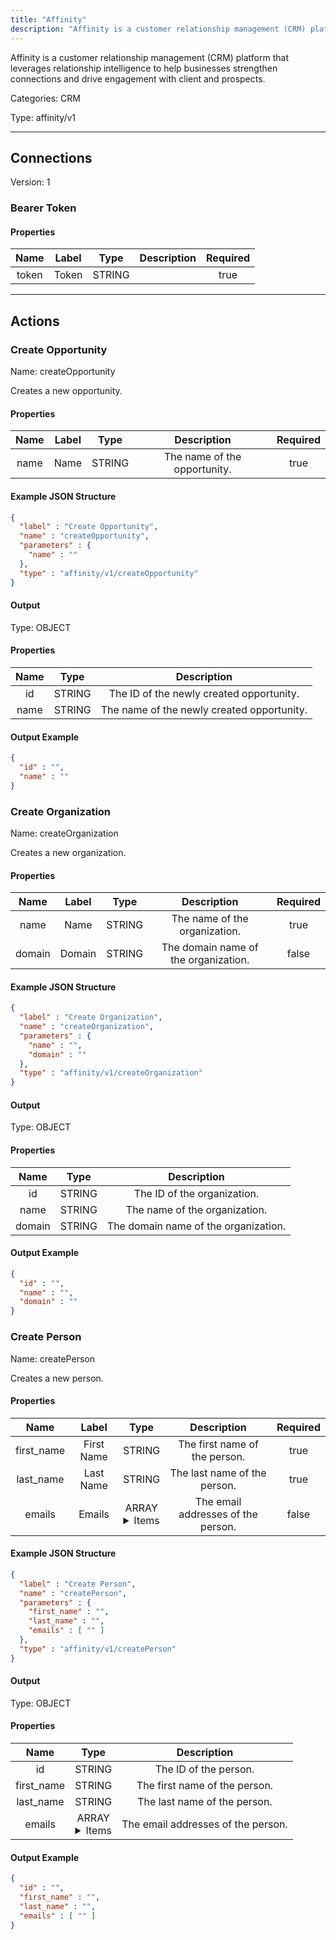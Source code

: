 ```yaml
---
title: "Affinity"
description: "Affinity is a customer relationship management (CRM) platform that leverages relationship intelligence to help businesses strengthen connections and drive engagement with client and prospects."
---
```


Affinity is a customer relationship management (CRM) platform that leverages relationship intelligence to help businesses strengthen connections and drive engagement with client and prospects.


Categories: CRM


Type: affinity/v1

<hr />



## Connections

Version: 1


### Bearer Token

#### Properties

|      Name       |      Label     |     Type     |     Description     | Required |
|:---------------:|:--------------:|:------------:|:-------------------:|:--------:|
| token | Token | STRING |  | true |





<hr />



## Actions


### Create Opportunity
Name: createOpportunity

Creates a new opportunity.

#### Properties

|      Name       |      Label     |     Type     |     Description     | Required |
|:---------------:|:--------------:|:------------:|:-------------------:|:--------:|
| name | Name | STRING | The name of the opportunity. | true |

#### Example JSON Structure
```json
{
  "label" : "Create Opportunity",
  "name" : "createOpportunity",
  "parameters" : {
    "name" : ""
  },
  "type" : "affinity/v1/createOpportunity"
}
```

#### Output



Type: OBJECT


#### Properties

|     Name     |     Type     |     Description     |
|:------------:|:------------:|:-------------------:|
| id | STRING | The ID of the newly created opportunity. |
| name | STRING | The name of the newly created opportunity. |




#### Output Example
```json
{
  "id" : "",
  "name" : ""
}
```


### Create Organization
Name: createOrganization

Creates a new organization.

#### Properties

|      Name       |      Label     |     Type     |     Description     | Required |
|:---------------:|:--------------:|:------------:|:-------------------:|:--------:|
| name | Name | STRING | The name of the organization. | true |
| domain | Domain | STRING | The domain name of the organization. | false |

#### Example JSON Structure
```json
{
  "label" : "Create Organization",
  "name" : "createOrganization",
  "parameters" : {
    "name" : "",
    "domain" : ""
  },
  "type" : "affinity/v1/createOrganization"
}
```

#### Output



Type: OBJECT


#### Properties

|     Name     |     Type     |     Description     |
|:------------:|:------------:|:-------------------:|
| id | STRING | The ID of the organization. |
| name | STRING | The name of the organization. |
| domain | STRING | The domain name of the organization. |




#### Output Example
```json
{
  "id" : "",
  "name" : "",
  "domain" : ""
}
```


### Create Person
Name: createPerson

Creates a new person.

#### Properties

|      Name       |      Label     |     Type     |     Description     | Required |
|:---------------:|:--------------:|:------------:|:-------------------:|:--------:|
| first_name | First Name | STRING | The first name of the person. | true |
| last_name | Last Name | STRING | The last name of the person. | true |
| emails | Emails | ARRAY <details> <summary> Items </summary> [STRING] </details> | The email addresses of the person. | false |

#### Example JSON Structure
```json
{
  "label" : "Create Person",
  "name" : "createPerson",
  "parameters" : {
    "first_name" : "",
    "last_name" : "",
    "emails" : [ "" ]
  },
  "type" : "affinity/v1/createPerson"
}
```

#### Output



Type: OBJECT


#### Properties

|     Name     |     Type     |     Description     |
|:------------:|:------------:|:-------------------:|
| id | STRING | The ID of the person. |
| first_name | STRING | The first name of the person. |
| last_name | STRING | The last name of the person. |
| emails | ARRAY <details> <summary> Items </summary> [STRING] </details> | The email addresses of the person. |




#### Output Example
```json
{
  "id" : "",
  "first_name" : "",
  "last_name" : "",
  "emails" : [ "" ]
}
```




